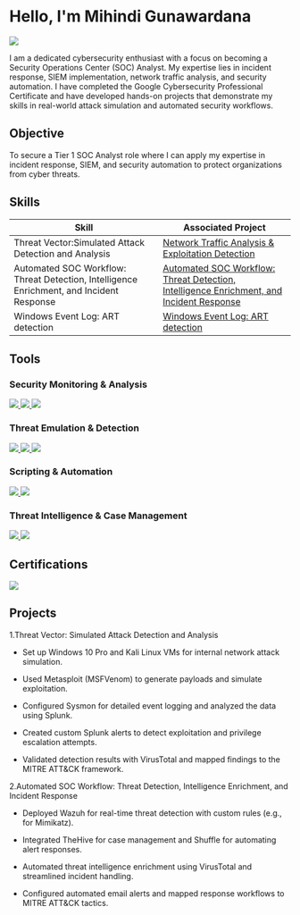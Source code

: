 # Hello, I'm Mihindi Gunawardana
<a href="https://www.linkedin.com/in/mihindi-gunawardana-44a0a432b/" target="_blank">
  <img src="https://img.shields.io/badge/-LinkedIn-0072b1?&style=for-the-badge&logo=linkedin&logoColor=white" />
</a>

I am a dedicated cybersecurity enthusiast with a focus on becoming a Security Operations Center (SOC) Analyst. My expertise lies in incident response, SIEM implementation, network traffic analysis, and security automation. I have completed the Google Cybersecurity Professional Certificate and have developed hands-on projects that demonstrate my skills in real-world attack simulation and automated security workflows.

## Objective
To secure a Tier 1 SOC Analyst role where I can apply my expertise in incident response, SIEM, and security automation to protect organizations from cyber threats.

## Skills

| Skill                                         | Associated Project         |
|-----------------------------------------------|----------------------------|
| Threat Vector:Simulated Attack Detection and Analysis | <a href="https://github.com/Mihindig/Threat-Vector-Simulated-Attack-Detection-and-Analysis.git">Network Traffic Analysis & Exploitation Detection</a>|
| Automated SOC Workflow: Threat Detection, Intelligence Enrichment, and Incident Response         | <a href="https://github.com/Mihindig/Automated-SOC-Workflow-Threat-Detection-Intelligence-Enrichment-and-Incident-Response-.git">Automated SOC Workflow: Threat Detection, Intelligence Enrichment, and Incident Response</a>|
| Windows Event Log: ART detection | <a href="https://github.com/Mihindig/Windows-event-log-ART-detection.git">Windows Event Log: ART detection</a>|

## Tools
### Security Monitoring & Analysis
<div> 
   <a href="https://www.splunk.com/"> <img src="https://img.shields.io/badge/-Splunk-000000?&style=for-the-badge&logo=Splunk&logoColor=white" /> </a>
   <a href="https://docs.microsoft.com/en-us/sysinternals/downloads/sysmon"> <img src="https://img.shields.io/badge/-Sysmon-0078D4?&style=for-the-badge&logo=Windows&logoColor=white" /> </a>  
   <a href="https://wazuh.com/"> <img src="https://img.shields.io/badge/-Wazuh-0073a8?&style=for-the-badge&logo=Wazuh&logoColor=white" /> </a> 
</div>

### Threat Emulation & Detection
<div> 
  <a href="https://github.com/redcanaryco/atomic-red-team"> <img src="https://img.shields.io/badge/-Atomic_Red_Team-F05A28?&style=for-the-badge&logo=Github&logoColor=white" /> </a> 
  <a href="https://attack.mitre.org/"> <img src="https://img.shields.io/badge/-MITRE_ATT&CK-005571?&style=for-the-badge&logo=MITRE&logoColor=white" /> </a> 
  <a href="https://www.metasploit.com/"> <img src="https://img.shields.io/badge/-Metasploit-8A2BE2?&style=for-the-badge&logo=Metasploit&logoColor=white" /> </a> 
</div>

### Scripting & Automation
<div> 
  <a href="https://learn.microsoft.com/en-us/powershell/"> <img src="https://img.shields.io/badge/-PowerShell-5391FE?&style=for-the-badge&logo=PowerShell&logoColor=white" /> </a> 
  <a href="https://shuffler.io/"> <img src="https://img.shields.io/badge/-Shuffle_SOAR-FF5733?&style=for-the-badge&logo=Shuffle&logoColor=white" /> </a> 
</div>

### Threat Intelligence & Case Management

<div> 
  <a href="https://www.thehive-project.org/"> <img src="https://img.shields.io/badge/-TheHive-FFD700?&style=for-the-badge&logo=TheHive&logoColor=black" /> </a> 
  <a href="https://www.virustotal.com/"> <img src="https://img.shields.io/badge/-VirusTotal-4682B4?&style=for-the-badge&logo=VirusTotal&logoColor=white" /> </a> 
</div>

## Certifications
<div> 
  <img src="https://img.shields.io/badge/-Google_Cybersecurity_Professional_Certificate-4285F4?&style=for-the-badge&logo=Google&logoColor=white" /> 
</div>

## Projects

1.Threat Vector: Simulated Attack Detection and Analysis

* Set up Windows 10 Pro and Kali Linux VMs for internal network attack simulation.

* Used Metasploit (MSFVenom) to generate payloads and simulate exploitation.

* Configured Sysmon for detailed event logging and analyzed the data using Splunk.

* Created custom Splunk alerts to detect exploitation and privilege escalation attempts.

* Validated detection results with VirusTotal and mapped findings to the MITRE ATT&CK framework.

2.Automated SOC Workflow: Threat Detection, Intelligence Enrichment, and Incident Response

* Deployed Wazuh for real-time threat detection with custom rules (e.g., for Mimikatz).

* Integrated TheHive for case management and Shuffle for automating alert responses.

* Automated threat intelligence enrichment using VirusTotal and streamlined incident handling.

* Configured automated email alerts and mapped response workflows to MITRE ATT&CK tactics.
